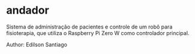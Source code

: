 # andador
Sistema de administração de pacientes e controle de um robô para fisioterapia, que utiliza o Raspberry Pi Zero W como controlador principal.


Author: Edilson Santiago
